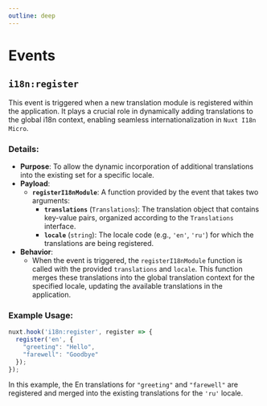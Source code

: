 ```yaml
---
outline: deep
---
```


# Events

## `i18n:register`

This event is triggered when a new translation module is registered within the application. It plays a crucial role in dynamically adding translations to the global i18n context, enabling seamless internationalization in `Nuxt I18n Micro`.

### Details:
- **Purpose**: To allow the dynamic incorporation of additional translations into the existing set for a specific locale.
- **Payload**:
  - **`registerI18nModule`**: A function provided by the event that takes two arguments:
    - **`translations`** (`Translations`): The translation object that contains key-value pairs, organized according to the `Translations` interface.
    - **`locale`** (`string`): The locale code (e.g., `'en'`, `'ru'`) for which the translations are being registered.
- **Behavior**:
  - When the event is triggered, the `registerI18nModule` function is called with the provided `translations` and `locale`. This function merges these translations into the global translation context for the specified locale, updating the available translations in the application.

### Example Usage:
```typescript
nuxt.hook('i18n:register', register => {
  register('en', {
    "greeting": "Hello",
    "farewell": "Goodbye"
  });
});
```

In this example, the En translations for `"greeting"` and `"farewell"` are registered and merged into the existing translations for the `'ru'` locale.
